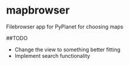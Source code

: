 # mapbrowser
Filebrowser app for PyPlanet for choosing maps

##TODO
 * Change the view to something better fitting
 * Implement search functionality